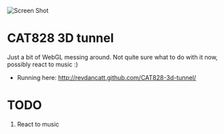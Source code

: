 ![Screen Shot](http://cattopus23.com/img/panel-CAT828.png)

CAT828 3D tunnel
================

Just a bit of WebGL messing around. Not quite sure what to do with it now, possibly react to music :)

+ Running here: http://revdancatt.github.com/CAT828-3d-tunnel/

TODO
====

1. React to music
